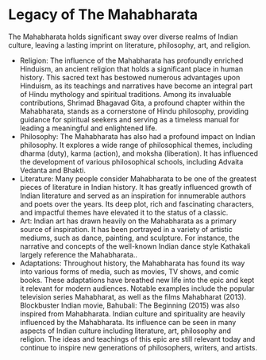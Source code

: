 # Legacy of The Mahabharata

The Mahabharata holds significant sway over diverse realms of Indian culture, leaving a lasting imprint on literature, philosophy, art, and religion.

- Religion: The influence of the Mahabharata has profoundly enriched Hinduism, an ancient religion that holds a significant place in human history. This sacred text has bestowed 
  numerous advantages upon Hinduism, as its teachings and narratives have become an integral part of Hindu mythology and spiritual traditions. Among its invaluable contributions, 
  Shrimad Bhagavad Gita, a profound chapter within the Mahabharata, stands as a cornerstone of Hindu philosophy, providing guidance for spiritual seekers and serving as a timeless 
  manual for leading a meaningful and enlightened life.
- Philosophy: The Mahabharata has also had a profound impact on Indian philosophy. It explores a wide range of philosophical themes, including dharma (duty), karma (action), and moksha 
  (liberation). It has influenced the development of various philosophical schools, including Advaita Vedanta and Bhakti.
- Literature: Many people consider Mahabharata to be one of the greatest pieces of literature in Indian history. It has greatly influenced growth of Indian literature and served as an 
  inspiration for innumerable authors and poets over the years. Its deep plot, rich and fascinating characters, and impactful themes have elevated it to the status of a classic.
- Art: Indian art has drawn heavily on the Mahabharata as a primary source of inspiration. It has been portrayed in a variety of artistic mediums, such as dance, painting, and 
  sculpture. For instance, the narrative and concepts of the well-known Indian dance style Kathakali largely reference the Mahabharata..
- Adaptations: Throughout history, the Mahabharata has found its way into various forms of media, such as movies, TV shows, and comic books. These adaptations have breathed new life 
  into the epic and kept it relevant for modern audiences. Notable examples include the popular television series Mahabharat, as well as the films Mahabharat (2013). Blockbuster Indian 
  movie, Bahubali: The Beginning (2015) was also inspired from Mahabharata.
  Indian culture and spirituality are heavily influenced by the Mahabharata. Its influence can be seen in many aspects of Indian culture including literature, art, philosophy and
  religion. The ideas and teachings of this epic are still relevant today and continue to inspire new generations of philosophers, writers, and artists.
